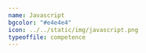 ```yaml
---
name: Javascript
bgcolor: "#e4e4e4"
icon: ../../static/img/javascript.png
typeoffile: competence
---
```

